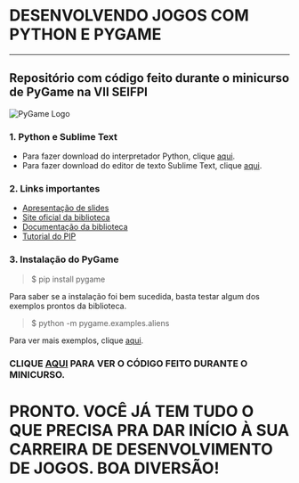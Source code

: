 # DESENVOLVENDO JOGOS COM PYTHON E PYGAME
---

## Repositório com código feito durante o minicurso de PyGame na VII SEIFPI

![PyGame Logo](https://camo.githubusercontent.com/1971c0a4f776fb5351c765c37e59630c83cabd52/68747470733a2f2f7777772e707967616d652e6f72672f696d616765732f6c6f676f2e706e67)

### 1. Python e Sublime Text

- Para fazer download do interpretador Python, clique [aqui](https://www.python.org/downloads/Página).
- Para fazer download do editor de texto Sublime Text, clique [aqui](https://www.sublimetext.com/3).

### 2. Links importantes
- [Apresentação de slides](https://www.dropbox.com/s/70g3xlr41tpp81c/pygame-seifpi.pdf?dl=0)
- [Site oficial da biblioteca](https://www.pygame.org/)
- [Documentação da biblioteca](https://www.pygame.org/docs/)
- [Tutorial do PIP](https://www.maiconschmitz.com.br/blog/2015/05/20/utilizando-o-pip/)

### 3. Instalação do PyGame

> $ pip install pygame

Para saber se a instalação foi bem sucedida, basta testar algum dos exemplos prontos da biblioteca.

> $ python -m pygame.examples.aliens

Para ver mais exemplos, clique [aqui](https://www.pygame.org/docs/ref/examples.html?highlight=examples#module-pygame.examples).

### CLIQUE [AQUI](https://github.com/jjpaulo2/minicurso-pygame/blob/master/jogo.py) PARA VER O CÓDIGO FEITO DURANTE O MINICURSO.

# PRONTO. VOCÊ JÁ TEM TUDO O QUE PRECISA PRA DAR INÍCIO À SUA CARREIRA DE DESENVOLVIMENTO DE JOGOS. BOA DIVERSÃO!
